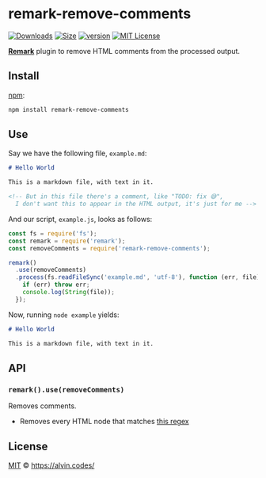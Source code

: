 # remark-remove-comments

<!-- prettier-ignore-start -->
[![Downloads][downloads-badge]][downloads]
[![Size][size-badge]][size]
[![version](https://img.shields.io/npm/v/remark-remove-comments.svg?style=flat-square)](https://www.npmjs.com/package/remark-remove-comments)
[![MIT License](https://img.shields.io/npm/l/remark-remove-comments.svg?style=flat-square)](https://github.com/alvinometric/remark-remove-comments/blob/main/LICENSE)
<!-- prettier-ignore-end -->

[**Remark**](https://github.com/remarkjs/remark) plugin to remove HTML comments from the processed output.

## Install

[npm](https://docs.npmjs.com/cli/install):

```sh
npm install remark-remove-comments
```

## Use

Say we have the following file, `example.md`:

```markdown
# Hello World

This is a markdown file, with text in it.

<!-- But in this file there's a comment, like "TODO: fix 😅",
  I don't want this to appear in the HTML output, it's just for me -->
```

And our script, `example.js`, looks as follows:

```js
const fs = require('fs');
const remark = require('remark');
const removeComments = require('remark-remove-comments');

remark()
  .use(removeComments)
  .process(fs.readFileSync('example.md', 'utf-8'), function (err, file) {
    if (err) throw err;
    console.log(String(file));
  });
```

Now, running `node example` yields:

```markdown
# Hello World

This is a markdown file, with text in it.
```

## API

### `remark().use(removeComments)`

Removes comments.

- Removes every HTML node that matches [this regex](https://github.com/stevemao/html-comment-regex)

## License

[MIT](LICENSE) © https://alvin.codes/

<!-- Definitions -->

[downloads-badge]: https://img.shields.io/npm/dm/remark-remove-comments.svg?style=flat-square
[downloads]: https://www.npmjs.com/package/remark-remove-comments
[size-badge]: https://img.shields.io/bundlephobia/minzip/remark-remove-comments.svg?style=flat-square
[size]: https://bundlephobia.com/result?p=remark-remove-comments
